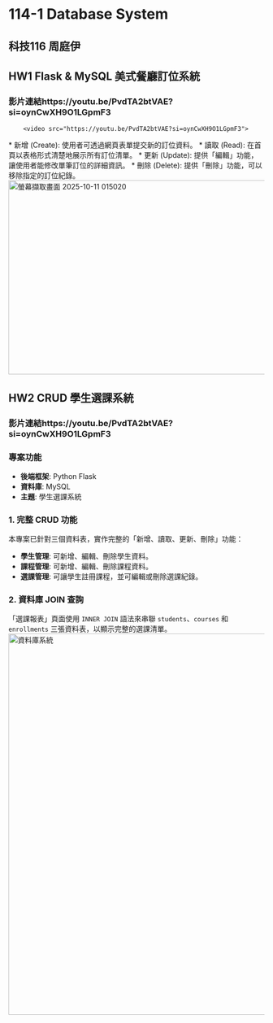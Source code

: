 # 114-1 Database System
## 科技116 周庭伊
## HW1 Flask & MySQL 美式餐廳訂位系統
### 影片連結https://youtu.be/PvdTA2btVAE?si=oynCwXH9O1LGpmF3
        <video src="https://youtu.be/PvdTA2btVAE?si=oynCwXH9O1LGpmF3">
</video>
* 新增 (Create): 使用者可透過網頁表單提交新的訂位資料。
* 讀取 (Read): 在首頁以表格形式清楚地展示所有訂位清單。
* 更新 (Update): 提供「編輯」功能，讓使用者能修改單筆訂位的詳細資訊。
* 刪除 (Delete): 提供「刪除」功能，可以移除指定的訂位紀錄。
<img width="749" height="382" alt="螢幕擷取畫面 2025-10-11 015020" src="https://github.com/user-attachments/assets/0bf27d57-bb7e-45c5-ab30-0ead2c855f59" />

## HW2 CRUD 學生選課系統
### 影片連結https://youtu.be/PvdTA2btVAE?si=oynCwXH9O1LGpmF3
### 專案功能
* **後端框架**: Python Flask
* **資料庫**: MySQL
* **主題**: 學生選課系統

### 1. 完整 CRUD 功能
本專案已針對三個資料表，實作完整的「新增、讀取、更新、刪除」功能：
* **學生管理**: 可新增、編輯、刪除學生資料。
* **課程管理**: 可新增、編輯、刪除課程資料。
* **選課管理**: 可讓學生註冊課程，並可編輯或刪除選課紀錄。

### 2. 資料庫 JOIN 查詢
「選課報表」頁面使用 `INNER JOIN` 語法來串聯 `students`、`courses` 和 `enrollments` 三張資料表，以顯示完整的選課清單。
<img width="750" height="750" alt="資料庫系統" src="https://github.com/user-attachments/assets/9e09bb4e-3807-4fec-b212-c7f3cd63d39b" />


